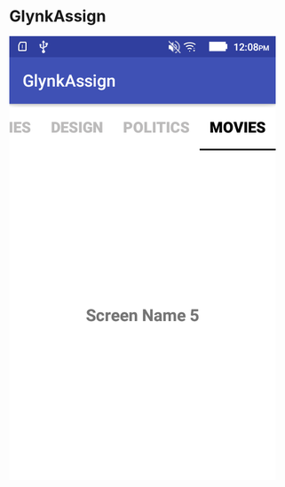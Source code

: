 # GlynkAssign

![alt text](https://github.com/chitra-bahadur/GlynkAssign/blob/master/app/src/main/res/drawable/Screenshot_2018-12-21-12-08-26.png)
